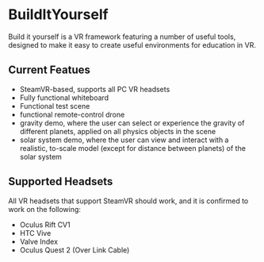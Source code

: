 # BuildItYourself

Build it yourself is a VR framework featuring a number of useful tools, designed to make it easy to create useful environments for education in VR.

## Current Featues
- SteamVR-based, supports all PC VR headsets
- Fully functional whiteboard
- Functional test scene
- functional remote-control drone
- gravity demo, where the user can select or experience the gravity of different planets, applied on all physics objects in the scene
- solar system demo, where the user can view and interact with a realistic, to-scale model (except for distance between planets) of the solar system

## Supported Headsets
All VR headsets that support SteamVR should work, and it is confirmed to work on the following:
- Oculus Rift CV1
- HTC Vive
- Valve Index
- Oculus Quest 2 (Over Link Cable)
